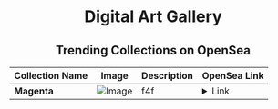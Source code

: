 <div align="center">

# Digital Art Gallery

## Trending Collections on OpenSea

| Collection Name                       | Image                                                                                     | Description                       | OpenSea Link                                                                                          |
|---------------------------------------|-------------------------------------------------------------------------------------------|-----------------------------------|--------------------------------------------------------------------------------------------------------|
| **Magenta** | ![Image](https://i.seadn.io/s/raw/files/35781e519ce89e8a630221260ad5ac06.jpg?w=500&auto=format?w=200&auto=format) | f4f | <details><summary>Link</summary>[Magenta](https://opensea.io/collection/magenta-13)</details> |

</div>